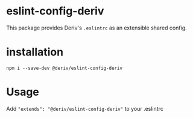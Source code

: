 # eslint-config-deriv
This package provides Deriv's `.eslintrc` as an extensible shared config.

# installation

    npm i --save-dev @deriv/eslint-config-deriv

# Usage

Add `"extends": "@deriv/eslint-config-deriv"` to your .eslintrc

